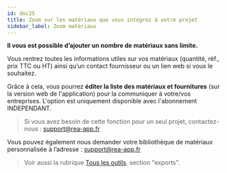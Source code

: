 ```yaml
---
id: doc25
title: Zoom sur les matériaux que vous intégrez à votre projet
sidebar_label: Zoom matériaux
---
```


**Il vous est possible d’ajouter un nombre de matériaux sans limite.**

Vous rentrez toutes les informations utiles sur vos matériaux (quantité, réf., prix TTC ou HT) ainsi qu’un contact fournisseur ou un lien web si vous le souhaitez.

Grâce à cela, vous pourrez **éditer la liste des matériaux et fournitures** (sur la version web de l'application) pour la communiquer à votre/vos entreprises. L'option est uniquement disponible avec l'abonnement INDEPENDANT.

> Si vous avez besoin de cette fonction pour un seul projet, contactez-nous&nbsp;: support@rea-app.fr

Vous pouvez également nous demander votre bibliothèque de matériaux personnalisée à l’adresse&nbsp;: support@rea-app.fr

> Voir aussi la rubrique [Tous les outils](outils.md), section "exports".
